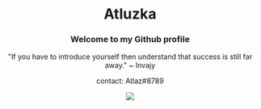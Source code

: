 <h1 align="center">Atluzka</h1>
<h3 align="center">Welcome to my Github profile</h3>
<p align="center">"If you have to introduce yourself then understand that success is still far away." ~ Invajy</p>
<p align="center">contact: Atlaz#8789</p>

<p align="center">
  <a href="https://visitcount.itsvg.in">
    <img src="https://visitcount.itsvg.in/api?id=Atluzka&icon=3&color=12&pretty=true" />
  </a>
</p>
